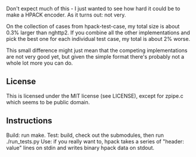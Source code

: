 Don't expect much of this - I just wanted to see how hard it could be to make
a HPACK encoder. As it turns out: not very.

On the collection of cases from hpack-test-case, my total size is about 0.3%
larger than nghttp2. If you combine all the other implementations and pick the
best one for each individual test case, my total is about 2% worse.

This small difference might just mean that the competing implementations are
not very good yet, but given the simple format there's probably not a whole lot
more you can do.

## License ##

This is licensed under the MIT license (see LICENSE), except for zpipe.c which
seems to be public domain.

## Instructions ##

Build: run make.
Test: build, check out the submodules, then run ./run_tests.py
Use: if you really want to, hpack takes a series of "header: value" lines on
stdin and writes binary hpack data on stdout.
